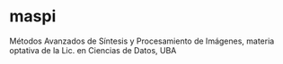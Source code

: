 # maspi
Métodos Avanzados de Síntesis y Procesamiento de Imágenes, materia optativa de la Lic. en Ciencias de Datos, UBA
